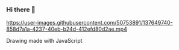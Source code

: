 ### Hi there 👋

https://user-images.githubusercontent.com/50753891/137649740-858d7a1a-4237-40eb-b24d-412efd80d2ae.mp4

Drawing made with JavaScript
<!--
**lmberard/lmberard** is a ✨ _special_ ✨ repository because its `README.md` (this file) appears on your GitHub profile.

Here are some ideas to get you started:

- 🔭 I’m currently working on ...
- 🌱 I’m currently learning ...
- 👯 I’m looking to collaborate on ...
- 🤔 I’m looking for help with ...
- 💬 Ask me about ...
- 📫 How to reach me: ...
- 😄 Pronouns: ...
- ⚡ Fun fact: ...
-->
